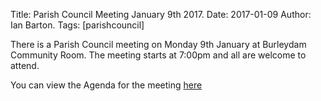 Title: Parish Council Meeting January 9th 2017.
Date: 2017-01-09
Author: Ian Barton.
Tags: [parishcouncil]

There is a Parish Council meeting on Monday 9th January at Burleydam
Community Room. The meeting starts at 7:00pm and all are welcome to attend.

You can view the Agenda for the meeting
[here](https://drive.google.com/drive/folders/https://drive.google.com/drive/folders/0B2XEOILWjIK3ek1LbXdJMWpzZnM)
